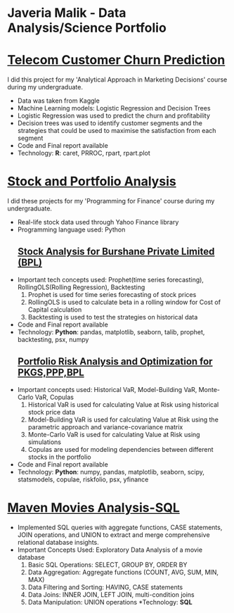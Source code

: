 # Javeria Malik - Data Analysis/Science Portfolio

# [Telecom Customer Churn Prediction](https://github.com/javeriamalik06/Telecom-Customer-Churn-Prediction)
I did this project for my 'Analytical Approach in Marketing Decisions' course during my undergraduate.
* Data was taken from Kaggle
* Machine Learning models: Logistic Regression and Decision Trees
* Logistic Regression was used to predict the churn and profitability
* Decision trees was used to identify customer segments and the strategies that could be used to maximise the satisfaction from each segment
* Code and Final report available
* Technology: **R**: caret, PRROC, rpart, rpart.plot
# [Stock and Portfolio Analysis](https://github.com/javeriamalik06/Stock-and-Portfolio-Analysis-and-Prediction)
I did these projects for my 'Programming for Finance' course during my undergraduate.
* Real-life stock data used through Yahoo Finance library
* Programming language used: Python
  ## [Stock Analysis for Burshane Private Limited (BPL)](https://github.com/javeriamalik06/Stock-and-Portfolio-Analysis-and-Prediction/tree/main/Project%201)
* Important tech concepts used: Prophet(time series forecasting), RollingOLS(Rolling Regression), Backtesting
  1. Prophet is used for time series forecasting of stock prices
  2. RollingOLS is used to calculate beta in a rolling window for Cost of Capital calculation
  3. Backtesting is used to test the strategies on historical data
* Code and Final report available
* Technology: **Python**: pandas, matplotlib, seaborn, talib, prophet, backtesting, psx, numpy
  ## [Portfolio Risk Analysis and Optimization for PKGS,PPP,BPL](https://github.com/javeriamalik06/Stock-and-Portfolio-Analysis-and-Prediction/tree/main/Project%202)
* Important concepts used: Historical VaR, Model-Building VaR, Monte-Carlo VaR, Copulas
  1. Historical VaR is used for calculating Value at Risk using historical stock price data
  2. Model-Building VaR is used for calculating Value at Risk using the parametric approach and variance-covariance matrix
  3. Monte-Carlo VaR is used for calculating Value at Risk using simulations
  4. Copulas are used for modeling dependencies between different stocks in the portfolio
* Code and Final report available
* Technology: **Python**: numpy, pandas, matplotlib, seaborn, scipy, statsmodels, copulae, riskfolio, psx, yfinance
# [Maven Movies Analysis-SQL](https://github.com/javeriamalik06/Maven-Movies-Analysis-SQL)
* Implemented SQL queries with aggregate functions, CASE statements, JOIN operations, and UNION to extract and merge comprehensive relational database insights.
* Important Concepts Used: Exploratory Data Analysis of a movie database
  1. Basic SQL Operations: SELECT, GROUP BY, ORDER BY
  2. Data Aggregation: Aggregate functions (COUNT, AVG, SUM, MIN, MAX)
  3. Data Filtering and Sorting: HAVING, CASE statements
  4. Data Joins: INNER JOIN, LEFT JOIN, multi-condition joins
  5. Data Manipulation: UNION operations
*Technology: **SQL**
